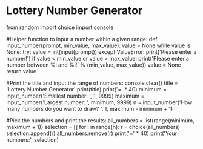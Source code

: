 # Lottery Number Generator

from random import choice
import console

#Helper function to input a number within a given range:
def input_number(prompt, min_value, max_value):
	value = None
	while value is None:
		try:
			value = int(input(prompt))
		except ValueError:
			print('Please enter a number!')
		if value < min_value or value > max_value:
			print('Please enter a number between %i and %i!' % 
			       (min_value, max_value))
			value = None
	return value

#Print the title and input the range of numbers:
console.clear()
title = 'Lottery Number Generator'
print(title)
print('=' * 40)
minimum = input_number('Smallest number: ', 1, 9999)
maximum = input_number('Largest number: ', minimum, 9999)
n = input_number('How many numbers do you want to draw? ', 
                 1, maximum - minimum + 1)

#Pick the numbers and print the results:
all_numbers = list(range(minimum, maximum + 1))
selection = []
for i in range(n):
	r = choice(all_numbers)
	selection.append(r)
	all_numbers.remove(r)
print('=' * 40)
print('Your numbers:', selection)